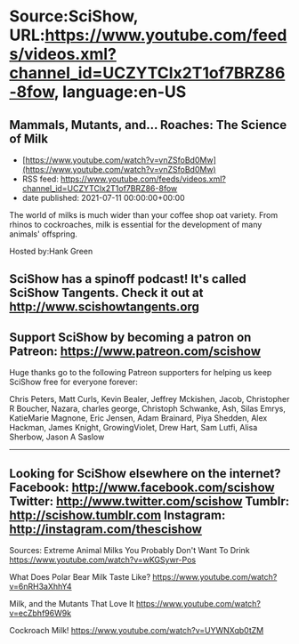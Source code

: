 # Source:SciShow, URL:https://www.youtube.com/feeds/videos.xml?channel_id=UCZYTClx2T1of7BRZ86-8fow, language:en-US

## Mammals, Mutants, and… Roaches: The Science of Milk
 - [https://www.youtube.com/watch?v=vnZSfoBd0Mw](https://www.youtube.com/watch?v=vnZSfoBd0Mw)
 - RSS feed: https://www.youtube.com/feeds/videos.xml?channel_id=UCZYTClx2T1of7BRZ86-8fow
 - date published: 2021-07-11 00:00:00+00:00

The world of milks is much wider than your coffee shop oat variety. From rhinos to cockroaches, milk is essential for the development of many animals' offspring.

Hosted by:Hank Green

SciShow has a spinoff podcast! It's called SciShow Tangents. Check it out at http://www.scishowtangents.org
----------
Support SciShow by becoming a patron on Patreon: https://www.patreon.com/scishow
----------
Huge thanks go to the following Patreon supporters for helping us keep SciShow free for everyone forever:

Chris Peters, Matt Curls, Kevin Bealer, Jeffrey Mckishen, Jacob, Christopher R Boucher, Nazara, charles george, Christoph Schwanke, Ash, Silas Emrys, KatieMarie Magnone, Eric Jensen, Adam Brainard, Piya Shedden, Alex Hackman, James Knight, GrowingViolet, Drew Hart, Sam Lutfi, Alisa Sherbow, Jason A Saslow

----------
Looking for SciShow elsewhere on the internet?
Facebook: http://www.facebook.com/scishow
Twitter: http://www.twitter.com/scishow
Tumblr: http://scishow.tumblr.com
Instagram: http://instagram.com/thescishow
----------
Sources:
Extreme Animal Milks You Probably Don't Want To Drink 
https://www.youtube.com/watch?v=wKGSywr-Pos

What Does Polar Bear Milk Taste Like? 
https://www.youtube.com/watch?v=6nRH3aXhhY4

Milk, and the Mutants That Love It 
https://www.youtube.com/watch?v=ecZbhf96W9k

Cockroach Milk!
https://www.youtube.com/watch?v=UYWNXqb0tZM

